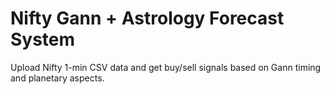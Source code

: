 # Nifty Gann + Astrology Forecast System

Upload Nifty 1-min CSV data and get buy/sell signals based on Gann timing and planetary aspects.

